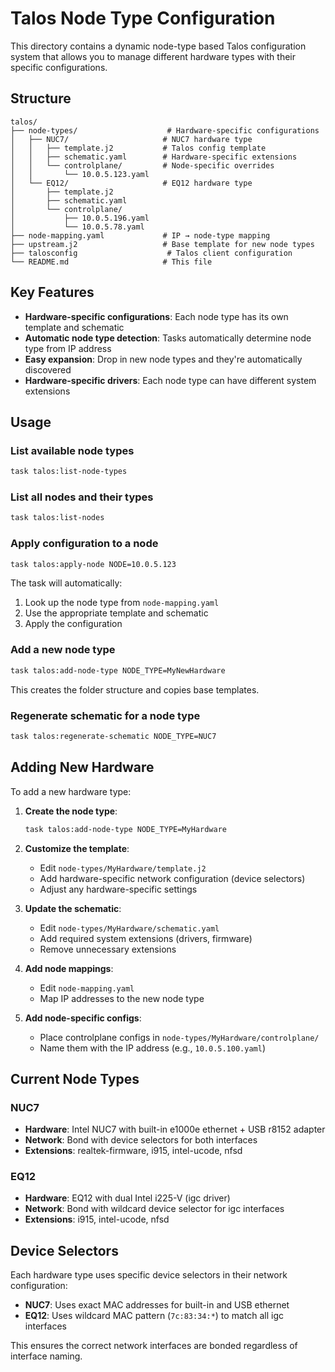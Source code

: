 # Talos Node Type Configuration

This directory contains a dynamic node-type based Talos configuration system that allows you to manage different hardware types with their specific configurations.

## Structure

```
talos/
├── node-types/                    # Hardware-specific configurations
│   ├── NUC7/                     # NUC7 hardware type
│   │   ├── template.j2           # Talos config template
│   │   ├── schematic.yaml        # Hardware-specific extensions
│   │   └── controlplane/         # Node-specific overrides
│   │       └── 10.0.5.123.yaml
│   └── EQ12/                     # EQ12 hardware type
│       ├── template.j2
│       ├── schematic.yaml
│       └── controlplane/
│           ├── 10.0.5.196.yaml
│           └── 10.0.5.78.yaml
├── node-mapping.yaml             # IP → node-type mapping
├── upstream.j2                   # Base template for new node types
├── talosconfig                    # Talos client configuration
└── README.md                     # This file
```

## Key Features

- **Hardware-specific configurations**: Each node type has its own template and schematic
- **Automatic node type detection**: Tasks automatically determine node type from IP address
- **Easy expansion**: Drop in new node types and they're automatically discovered
- **Hardware-specific drivers**: Each node type can have different system extensions

## Usage

### List available node types
```bash
task talos:list-node-types
```

### List all nodes and their types
```bash
task talos:list-nodes
```

### Apply configuration to a node
```bash
task talos:apply-node NODE=10.0.5.123
```
The task will automatically:
1. Look up the node type from `node-mapping.yaml`
2. Use the appropriate template and schematic
3. Apply the configuration

### Add a new node type
```bash
task talos:add-node-type NODE_TYPE=MyNewHardware
```
This creates the folder structure and copies base templates.

### Regenerate schematic for a node type
```bash
task talos:regenerate-schematic NODE_TYPE=NUC7
```

## Adding New Hardware

To add a new hardware type:

1. **Create the node type**:
   ```bash
   task talos:add-node-type NODE_TYPE=MyHardware
   ```

2. **Customize the template**:
   - Edit `node-types/MyHardware/template.j2`
   - Add hardware-specific network configuration (device selectors)
   - Adjust any hardware-specific settings

3. **Update the schematic**:
   - Edit `node-types/MyHardware/schematic.yaml`
   - Add required system extensions (drivers, firmware)
   - Remove unnecessary extensions

4. **Add node mappings**:
   - Edit `node-mapping.yaml`
   - Map IP addresses to the new node type

5. **Add node-specific configs**:
   - Place controlplane configs in `node-types/MyHardware/controlplane/`
   - Name them with the IP address (e.g., `10.0.5.100.yaml`)

## Current Node Types

### NUC7
- **Hardware**: Intel NUC7 with built-in e1000e ethernet + USB r8152 adapter
- **Network**: Bond with device selectors for both interfaces
- **Extensions**: realtek-firmware, i915, intel-ucode, nfsd

### EQ12  
- **Hardware**: EQ12 with dual Intel i225-V (igc driver)
- **Network**: Bond with wildcard device selector for igc interfaces
- **Extensions**: i915, intel-ucode, nfsd

## Device Selectors

Each hardware type uses specific device selectors in their network configuration:

- **NUC7**: Uses exact MAC addresses for built-in and USB ethernet
- **EQ12**: Uses wildcard MAC pattern (`7c:83:34:*`) to match all igc interfaces

This ensures the correct network interfaces are bonded regardless of interface naming.